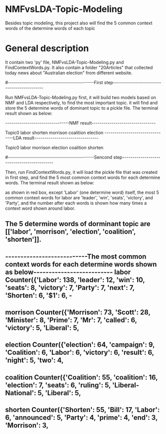 # NMFvsLDA-Topic-Modeling
Besides topic modeling, this project also will find the 5 common context words of the determine words of each topic

# General description
It contain two 'py' file, NMFvsLDA-Topic-Modeling.py and FindContextWords.py.
It also contain a folder "20Articles" that collected today news about "Australian election" from different website.

#-------------------------------------------First step-------------------------------------------

Run NMFvsLDA-Topic-Modeling.py first, 
it will build two models based on NMF and LDA respectively, to find the most important topic.
it will find and store the 5 determine words of dominant topic to a pickle file.
The terminal result shown as below:

--------------------------------NMF result--------------------------------

Topic0
labor shorten morrison coalition election
--------------------------------LDA result--------------------------------

Topic0
labor morrison election coalition shorten

     
#-------------------------------------------Sencond step-------------------------------------------

Then, run FindContextWords.py,
it will load the pickle file that was created in first step,
and find the 5 most common context words for each determine words.
The terminal result shown as below:

as shown in red box, except 'Labor' (one determine word) itself, the most 5 common context words for labor are 'leader', 'win', 'seats', 'victory', and 'Party',
and the number after each words is shown how many times a context word shown around labor.

The 5 determine words of dorminant topic are [['labor', 'morrison', 'election', 'coalition', 'shorten']].
----------------------------------------------------------------------------------------------
---------------------------The most common context words for each determine words shown as below--------------------------
labor
Counter({'Labor': 138, 'leader': 12, 'win': 10, 'seats': 8, 'victory': 7, 'Party': 7, 'next': 7, 'Shorten': 6, '$1': 6, -
-----------------------------------------------------------------------------------------------------
morrison
Counter({'Morrison': 73, 'Scott': 28, 'Minister': 8, 'Prime': 7, 'Mr': 7, 'called': 6, 'victory': 5, 'Liberal': 5, 
-----------------------------------------------------------------------------------------------------
election
Counter({'election': 64, 'campaign': 9, 'Coalition': 6, 'Labor': 6, 'victory': 6, 'result': 6, 'night': 5, 'two': 4, 
-----------------------------------------------------------------------------------------------------
coalition
Counter({'Coalition': 55, 'coalition': 16, 'election': 7, 'seats': 6, 'ruling': 5, 'Liberal-National': 5, 'Liberal': 5, 
-----------------------------------------------------------------------------------------------------
shorten
Counter({'Shorten': 55, 'Bill': 17, 'Labor': 6, 'announced': 5, 'Party': 4, 'prime': 4, 'end': 3, 'Morrison': 3, 
-----------------------------------------------------------------------------------------------------
